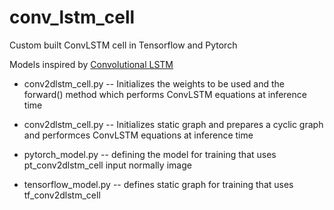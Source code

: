 # conv_lstm_cell

Custom built ConvLSTM cell in Tensorflow and Pytorch

Models inspired by [Convolutional LSTM](https://arxiv.org/pdf/1506.04214.pdf)

* conv2dlstm_cell.py -- Initializes the weights to be used and the forward() method which performs ConvLSTM equations at inference time

* conv2dlstm_cell.py -- Initializes static graph and prepares a cyclic graph and performces ConvLSTM equations at inference time

* pytorch_model.py -- defining the model for training that uses pt_conv2dlstm_cell input normally image

* tensorflow_model.py -- defines static graph for training that uses tf_conv2dlstm_cell
